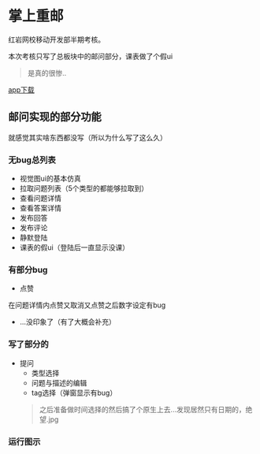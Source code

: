 # 掌上重邮
红岩网校移动开发部半期考核。

本次考核只写了总板块中的邮问部分，课表做了个假ui
>是真的很惨..

[app下载](https://github.com/Cchanges/Zscy/blob/master/app/release/app-release.apk "点击之后dowload下载...")

## 邮问实现的部分功能

就感觉其实啥东西都没写（所以为什么写了这么久）

### 无bug总列表

- 视觉图ui的基本仿真
- 拉取问题列表（5个类型的都能够拉取到）
- 查看问题详情
- 查看答案详情
- 发布回答
- 发布评论
- 静默登陆
- 课表的假ui（登陆后一直显示没课）

### 有部分bug

- 点赞

在问题详情内点赞又取消又点赞之后数字设定有bug

- ...没印象了（有了大概会补充）

### 写了部分的

- 提问
   - 类型选择
   - 问题与描述的编辑
   - tag选择（弹窗显示有bug）
   >之后准备做时间选择的然后搞了个原生上去...发现居然只有日期的，绝望.jpg
   
### 运行图示
